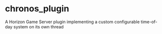 # chronos_plugin
A Horizon Game Server plugin implementing a custom configurable time-of-day system on its own thread
